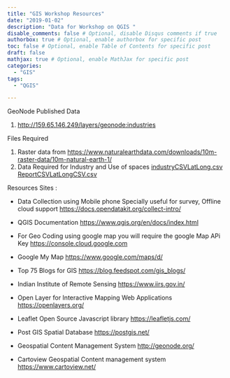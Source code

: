 ```yaml
---
title: "GIS Workshop Resources"
date: "2019-01-02"
description: "Data for Workshop on QGIS "
disable_comments: false # Optional, disable Disqus comments if true
authorbox: true # Optional, enable authorbox for specific post
toc: false # Optional, enable Table of Contents for specific post
draft: false
mathjax: true # Optional, enable MathJax for specific post
categories:
  - "GIS"
tags:
  - "QGIS"

---
```



GeoNode Published Data

1. http://159.65.146.249/layers/geonode:industries

Files Required

1. Raster data from https://www.naturalearthdata.com/downloads/10m-raster-data/10m-natural-earth-1/
2. Data Required for Industry and Use of spaces
   [industryCSVLatLong.csv](csv/industyCSVLatLong.csv)
   [ReportCSVLatLongCSV.csv](csv/ReportCSVLatLongCSV.csv)

Resources Sites :

+ Data Collection using Mobile phone Specially useful for survey, Offline cloud support
  https://docs.opendatakit.org/collect-intro/

+ QGIS Documentation
https://www.qgis.org/en/docs/index.html

+ For Geo Coding using google map you will require the google Map APi Key
https://console.cloud.google.com

+ Google My Map
https://www.google.com/maps/d/

+ Top 75 Blogs for GIS
https://blog.feedspot.com/gis_blogs/

+ Indian Institute of Remote Sensing
  https://www.iirs.gov.in/

+ Open Layer for Interactive Mapping Web Applications
  https://openlayers.org/

+ Leaflet Open Source Javascript library
  https://leafletjs.com/

+ Post GIS Spatial Database
  https://postgis.net/

+ Geospatial Content Management System
  http://geonode.org/

+ Cartoview Geospatial Content management system
  https://www.cartoview.net/
